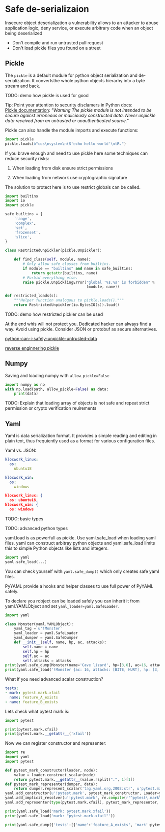 # Safe de-serializaion

Insecure object deserialization a vulnerability allows to an attacker to abuse
application logic, deny service, or execute arbitrary code when an object being
deserialized

- Don't compile and run untrusted pull request
- Don't load pickle files you found on a street

## Pickle

The `pickle` is a default module for python object serialization and
de-serialization. It convertsthe whole python objects hierarhy into a byte
stream and back.

TODO: demo how pickle is used for good

Tip: Point your attention to security disclamers in Python docs:\
[Pickle documentation]: _"Warning The pickle module is not intended to be secure
against erroneous or maliciously constructed data. Never unpickle data received
from an untrusted or unauthenticated source."_

Pickle can also handle the module imports and execute functions:

``` python
import pickle
pickle.loads(b"cos\nsystem\n(S'echo hello world'\ntR.")
```

If you brave enough and need to use pickle here some techniques can reduce
security risks:

1. When loading from disk ensure strict permissions

2. When loading from network use cryptographic signature


The solution to protect here is to use restrict globals can be called.

``` python
import builtins
import io
import pickle

safe_builtins = {
    'range',
    'complex',
    'set',
    'frozenset',
    'slice',
}

class RestrictedUnpickler(pickle.Unpickler):

    def find_class(self, module, name):
        # Only allow safe classes from builtins.
        if module == "builtins" and name in safe_builtins:
            return getattr(builtins, name)
        # Forbid everything else.
        raise pickle.UnpicklingError("global '%s.%s' is forbidden" %
                                     (module, name))

def restricted_loads(s):
    """Helper function analogous to pickle.loads()."""
    return RestrictedUnpickler(io.BytesIO(s)).load()
```

TODO: demo how restricted pickler can be used

At the end whis will not protect you. Dedicated hacker can always find a way.
Avoid using pickle. Consider JSON or protobuf as secure alternatives.

[python-can-i-safely-unpickle-untrusted-data](https://stackoverflow.com/questions/25353753/python-can-i-safely-unpickle-untrusted-data)

[reverse enginnering pickle](https://hackmd.io/@2KUYNtTcQ7WRyTsBT7oePg/BycZwjKNX?print-pdf#/)

## Numpy

Saving and loading numpy with `allow_pickle=False`

```python
import numpy as np
with np.load(path, allow_pickle=False) as data:
    print(data)
```

TODO: Explain that loading array of objects is not safe and repeat strict
permission or crypto verification reuirements

## Yaml

Yaml is data serialization format. It provides a simple reading and editing in plain text, thus frequiently used as a format for various configuration files.

Yaml vs. JSON:

``` yaml
klocwork_linux:
  os:
    ubuntu18

klocwork_win:
  os:
    windows
```

``` json
klocwork_linux: {
  os: ubuntu18,
klocwork_win: {
  os: windows
```

TODO: basic types

TODO: advanced python types

yaml.load is as powerfull as pickle. Use yaml.safe_load when loading yaml files.
yaml can construct arbitray python objects and yaml.safe_load limits this to
simple Python objects like lists and integers.

``` python
import yaml
yaml.safe_load(...)
```

You can check yourself with `yaml.safe_dump()` which only creates safe yaml
files.

PyYAML provide a hooks and helper classes to use full power of PyYAML safely.

To declare you robject can be loaded safely you can inherit it from
yaml.YAMLObject and set `yaml_loader=yaml.SafeLoader`.

``` python
import yaml

class Monster(yaml.YAMLObject):
    yaml_tag = u'!Monster'
    yaml_loader = yaml.SafeLoader
    yaml_dumper = yaml.SafeDumper
    def __init__(self, name, hp, ac, attacks):
        self.name = name
        self.hp = hp
        self.ac = ac
        self.attacks = attacks
print(yaml.safe_dump(Monster(name='Cave lizard', hp=[3,6], ac=16, attacks=['BITE','HURT'])))
print(yaml.safe_load('!Monster {ac: 16, attacks: [BITE, HURT], hp: [3, 6], name: Cave lizard}'))
```

What if you need advanced scalar construction?

``` yaml
tests:
- mark: pytest.mark.xfail
  name: feature_A_exists
- name: feature_B_exists
```

Lets check what pytest mark is:

``` python
import pytest

print(pytest.mark.xfail)
print(pytest.mark.__getattr__('xfail'))
```

Now we can register constructor and representer:

``` python
import re
import yaml
import pytest

def pytest_mark_constructor(loader, node):
    value = loader.construct_scalar(node)
    return pytest.mark.__getattr__(value.rsplit(".", 1)[1])
def pytest_mark_representer(dumper, data):
    return dumper.represent_scalar('tag:yaml.org,2002:str', u'pytest.mark.%s' % data.name)
yaml.add_constructor(u'!pytest.mark', pytest_mark_constructor, Loader=yaml.SafeLoader)
yaml.add_implicit_resolver(u'!pytest.mark', re.compile(r'^pytest\.mark\.[a-zA-Z]+$'))
yaml.add_representer(type(pytest.mark.xfail), pytest_mark_representer, Dumper=yaml.SafeDumper)

print(yaml.safe_load('mark: pytest.mark.xfail'))
print(yaml.safe_load('mark: "pytest.mark.xfail"'))

print(yaml.safe_dump({'tests':[{'name':'feature_A_exists', 'mark':pytest.mark.xfail}, {'name':'feature_B_exists'}]}))
```

[Pickle documentation]:https://docs.python.org/3/library/pickle.html
